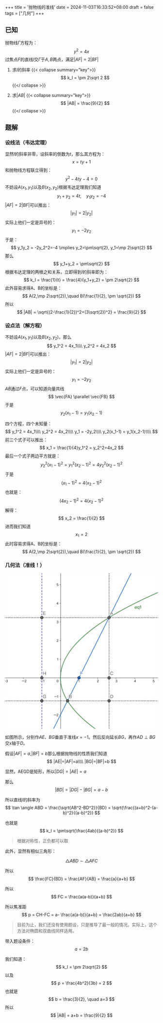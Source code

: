 +++
title = '抛物线的准线'
date = 2024-11-03T16:33:52+08:00
draft = false
tags = ["几何"]
+++

## 已知
抛物线$\Gamma$方程为：
$$
y^2 = 4x
$$
过焦点$F$的直线$l$交$\Gamma$于$A,B$两点，满足$|AF|=2|BF|$

1. 求$l$的斜率
{{< collapse summary="key">}}
$$
k_l = \pm 2\sqrt 2
$$
{{</ collapse >}}

2. 求$|AB|$
{{< collapse summary="key">}}
$$
|AB| = \frac{9}{2}
$$
{{</ collapse >}}


## 题解

### 设线法（韦达定理）
显然$l$的斜率非零，设斜率的倒数为$t$，那么其方程为：
$$
x = ty+1
$$
和抛物线方程联立得到：
$$
y^2-4ty-4=0
$$
不妨设$A(x_1,y_1)$以及$B(x_2,y_2)$根据韦达定理我们知道
$$
y_1+y_2 = 4t, \quad y_1y_2=-4
$$
$|AF|=2|BF|$可以推出：
$$
|y_1| = 2|y_2|
$$
实际上他们一定是异号的：
$$
y_1 = -2y_2
$$
于是：
$$
y_1y_2 = -2y_2^2=-4 \implies y_2=\pm\sqrt{2}, y_1=\mp 2\sqrt{2}
$$
那么
$$
y_1+y_2 = \pm\sqrt{2}
$$
根据韦达定理的两根之和关系，立即得到$l$的斜率即为：
$$
k_l = \frac{1}{t} = \frac{4}{y_1+y_2} = \pm 2\sqrt{2}
$$
此外容易求得A、B的坐标是：
$$
A(2,\mp 2\sqrt{2}),\quad B(\frac{1}{2}, \pm \sqrt{2})
$$
所以
$$
|AB| = \sqrt{(2-\frac{1}{2})^2+(3\sqrt{2})^2} = \frac{9}{2}
$$


### 设点法（解方程）
不妨设$A(x_1,y_1)$以及$B(x_2,y_2)$，那么
$$
y_1^2 = 4x_1\\\\
y_2^2 = 4x_2
$$
$|AF|=2|BF|$可以推出：
$$
|y_1| = 2|y_2|
$$
实际上他们一定是异号的：
$$
y_1 = -2y_2
$$
$AB$通过$F$点，可以知道向量共线
$$
\vec{FA} \parallel \vec{FB}
$$
于是
$$
y_2(x_1-1) = y_1(x_2-1)
$$

四个方程，四个未知量：
$$
y_1^2 = 4x_1\\\\
y_2^2 = 4x_2\\\\
y_1 = -2y_2\\\\
y_2(x_1-1) = y_1(x_2-1)\\\\
$$
前三个式子可以推出：
$$
x_1 = \frac{1}{4}y_1^2 = y_2^2=4x_2
$$
最后一个式子两边平方就是：
$$
y_2^2(x_1-1)^2 = y_1^2(x_2-1)^2=4y_2^2(x_2-1)^2
$$
于是
$$
(x_1-1)^2 = 4(x_2-1)^2
$$
也就是：
$$
(4x_2-1)^2=4(x_2-1)^2
$$
解得：
$$
x_2 = \frac{1}{2}
$$
进而我们知道
$$
x_1 = 2
$$
此时容易求得A、B的坐标是：
$$
A(2,\mp 2\sqrt{2}),\quad B(\frac{1}{2}, \pm \sqrt{2})
$$


### 几何法（准线！）

![](assets/2024-11-04-00-16-40.png)

如图所示，分别作$AE、BG$垂直于准线$x=-1$。然后反向延长$BG$，再作$AD\perp BG$交x轴于$D$。

假设$|AF|=a$,$|BF|=b$那么根据抛物线的性质我们知道
$$
|AE|=|AF|=a\\\\
|BG|=|BF|=b
$$

显然，$\mathrm{AEGD}$是矩形，所以$|DG|=|AE|=a$

那么
$$
|BD| = |DG|-|BG| = a-b
$$

所以直线$l$的斜率为
$$
\tan \angle ABD = \frac{\sqrt{AB^2-BD^2}}{BD} = \sqrt{\frac{(a+b)^2-(a-b)^2}{(a-b)^2}}
$$

也就是
$$
k_l = \pm\sqrt{\frac{4ab}{(a-b)^2}}
$$

> 根据对称性，正负都可以取

此外，显然有相似三角形：

$$
\triangle ABD \sim \triangle AFC
$$

所以
$$
\frac{FC}{BD} = \frac{AF}{AB} = \frac{a}{a+b}
$$

所以
$$
FC = \frac{a(a-b)}{a+b}
$$

所以焦准距
$$
p = CH-FC = a- \frac{a(a-b)}{a+b} = \frac{2ab}{a+b}
$$

> 目前为止，我们还没有使用题设，只是推导了最一般的情况。实际上，这个方法对椭圆和双曲线同样适用。

带入题设条件：
$$
a=2b
$$

我们知道：
$$
k_l = \pm 2\sqrt{2}
$$
以及
$$
p = \frac{4b^2}{3b} = 2
$$
也就是
$$
b = \frac{3}{2}, \quad a=3
$$
所以
$$
|AB| = a+b = \frac{9}{2}
$$
